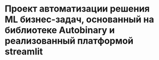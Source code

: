 # Проект автоматизации решения ML бизнес-задач, основанный на библиотеке Autobinary и реализованный платформой streamlit

